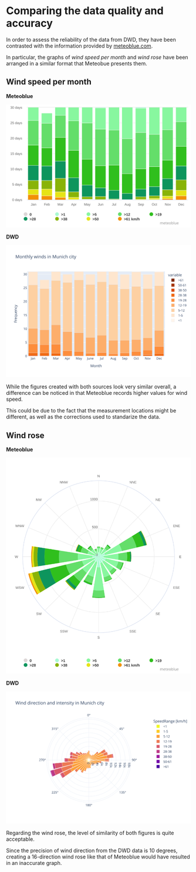 # Comparing the data quality and accuracy

In order to assess the reliability of the data from DWD, they have been contrasted with the information provided by [meteoblue.com](https://www.meteoblue.com/en/weather/historyclimate/climatemodelled/munich_germany_2867714). 

In particular, the graphs of *wind speed per month* and *wind rose* have been arranged in a similar format that Meteobue presents them. 

## Wind speed per month
**Meteoblue**

![Meteoblue MonthWinds](https://github.com/DavidMayoral/TU-Munich-microclimate/blob/main/Relevant%20graphs/Comp%20Meteoblue/Meteoblue_MonthWinds.svg)

**DWD**

![DWD MonthWinds](https://github.com/DavidMayoral/TU-Munich-microclimate/blob/main/Relevant%20graphs/Comp%20Meteoblue/MonthWinds_city.svg)

While the figures created with both sources look very similar overall, a difference can be noticed in that Meteoblue records higher values for wind speed.

This could be due to the fact that the measurement locations might be different, as well as the corrections used to standarize the data.

## Wind rose
**Meteoblue**

![Meteoblue WindRose](https://github.com/DavidMayoral/TU-Munich-microclimate/blob/main/Relevant%20graphs/Comp%20Meteoblue/Meteoblue_WindRose.svg)

**DWD**

![DWD WindRose](https://github.com/DavidMayoral/TU-Munich-microclimate/blob/main/Relevant%20graphs/Comp%20Meteoblue/WindRose_precise_city.svg)

Regarding the wind rose, the level of similarity of both figures is quite acceptable.

Since the precision of wind direction from the DWD data is 10 degrees, creating a 16-direction wind rose like that of Meteoblue would have resulted in an inaccurate graph.
